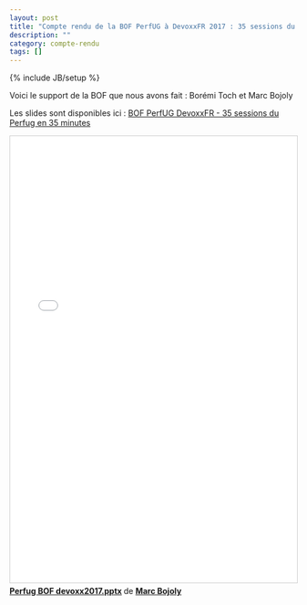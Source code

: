 ```yaml
---
layout: post
title: "Compte rendu de la BOF PerfUG à DevoxxFR 2017 : 35 sessions du Perfug en 35 minutes"
description: ""
category: compte-rendu
tags: []
---
```

{% include JB/setup %}

Voici le support de la BOF que nous avons fait : Borémi Toch et Marc Bojoly
<!-- more -->


Les slides sont disponibles ici : [BOF PerfUG DevoxxFR - 35 sessions du Perfug en 35 minutes](https://fr.slideshare.net/MarcBojoly/perfug-bof-devoxx2017pptx)

<iframe src="//www.slideshare.net/slideshow/embed_code/key/eS0jmNaOTHuZ9z" width="940" height="783" frameborder="0" marginwidth="0" marginheight="0" scrolling="no" style="border:1px solid #CCC; border-width:1px; margin-bottom:5px; max-width: 100%;" allowfullscreen> </iframe> <div style="margin-bottom:5px"> <strong> <a href="//www.slideshare.net/MarcBojoly/perfug-bof-devoxx2017pptx" title="Perfug BOF devoxx2017.pptx" target="_blank">Perfug BOF devoxx2017.pptx</a> </strong> de <strong><a target="_blank" href="//www.slideshare.net/MarcBojoly">Marc Bojoly</a></strong> </div>
